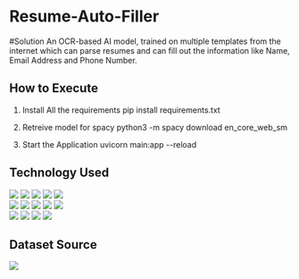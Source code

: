 # Resume-Auto-Filler

#Solution
An OCR-based AI model, trained on multiple templates from the internet which can parse resumes and can fill out the information like Name, Email Address and Phone Number.


## How to Execute

1. Install All the requirements
pip install requirements.txt

2. Retreive model for spacy
python3 -m spacy download en_core_web_sm

3. Start the Application
uvicorn main:app --reload 

## Technology Used

<div>
  <img name = "Python" src = "https://img.shields.io/badge/python%20-%2314354C.svg?&style=for-the-badge&logo=python&logoColor=white">
  <img name = "FastAPI" src = "https://img.shields.io/badge/FastAPI-FastAPI?style=for-the-badge&logo=fastapi&color=18191a">
  <img name = "OpenCV" src = "https://img.shields.io/badge/OpenCV-OpenCV?style=for-the-badge&logo=opencv&logoColor=fff&color=5C3EE8">
  <img name = "Jupyter" src = "https://img.shields.io/badge/Jupyter%20-%23F37626.svg?&style=for-the-badge&logo=Jupyter&logoColor=white">
  <img name = "Numpy" src = "https://img.shields.io/badge/numpy%20-%23013243.svg?&style=for-the-badge&logo=numpy&logoColor=white">
  <br>
  <img name = "Jinja" src = "https://img.shields.io/badge/jinja-white.svg?style=for-the-badge&logo=jinja&logoColor=black">
  <img name = "JavaScript" src = "https://img.shields.io/badge/javascript%20-%23323330.svg?&style=for-the-badge&logo=javascript&logoColor=%23F7DF1E"> 
  <img name = "HTML" src = "https://img.shields.io/badge/html5%20-%23E34F26.svg?&style=for-the-badge&logo=html5&logoColor=white">
  <img name = "CSS" src = "https://img.shields.io/badge/css3%20-%231572B6.svg?&style=for-the-badge&logo=css3&logoColor=white">
  <img name = "Bootstrap" src = "https://img.shields.io/badge/bootstrap%20-%23563D7C.svg?&style=for-the-badge&logo=bootstrap&logoColor=white">
  <br>
  <img name = "Docker" src = "https://img.shields.io/badge/Docker-Docker?style=for-the-badge&logo=docker&color=18191a">
  <img name = "Postman" src = "https://img.shields.io/badge/Postman-FF6C37?style=for-the-badge&logo=postman&logoColor=white">
  <img name = "BitBucket" src = "https://img.shields.io/badge/bitbucket-%230047B3.svg?style=for-the-badge&logo=bitbucket&logoColor=white">
  <img name = "Firebase" src = "https://img.shields.io/badge/firebase-%23039BE5.svg?style=for-the-badge&logo=firebase">
</div>

## Dataset Source 
<a href = "https://www.kaggle.com/datasets/aishikai/resume-dataset"><img src = "https://img.shields.io/badge/Kaggle-035a7d?style=for-the-badge&logo=kaggle&logoColor=white"></a>
